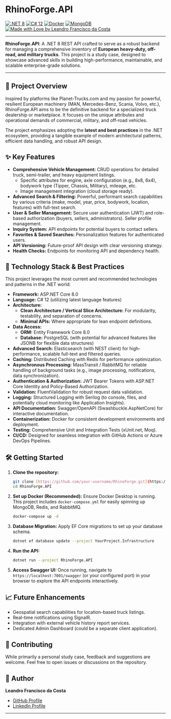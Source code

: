 # RhinoForge.API

[![.NET 8](https://img.shields.io/badge/.NET-8-blue.svg)](https://dotnet.microsoft.com/download/dotnet/8.0)
[![C# 12](https://img.shields.io/badge/C%23-12-purple.svg)](https://docs.microsoft.com/en-us/dotnet/csharp/whats-new/csharp-12)
[![Docker](https://img.shields.io/badge/Docker-2496ED?style=for-the-badge&logo=docker&logoColor=white)](https://www.docker.com/)
[![MongoDB](https://img.shields.io/badge/MongoDB-47A248?style=for-the-badge&logo=mongodb&logoColor=white)](https://www.mongodb.com/)
[![Made with Love by Leandro Francisco da Costa](https://img.shields.io/badge/Made%20with%20Love%20by-Leandro%20Francisco%20da%20Costa-ff69b4)](https://github.com/franciscostein) 

---

**RhinoForge.API**: A .NET 8 REST API crafted to serve as a robust backend for managing a comprehensive inventory of **European heavy-duty, off-road, and military trucks**. This project is a study case, designed to showcase advanced skills in building high-performance, maintainable, and scalable enterprise-grade solutions.

---

## 🎯 Project Overview

Inspired by platforms like Planet-Trucks.com and my passion for powerful, resilient European machinery (MAN, Mercedes-Benz, Scania, Volvo, etc.), RhinoForge.API aims to be the definitive backend for a specialized truck dealership or marketplace. It focuses on the unique attributes and operational demands of commercial, military, and off-road vehicles.

The project emphasizes adopting the **latest and best practices** in the .NET ecosystem, providing a tangible example of modern architectural patterns, efficient data handling, and robust API design.

## ✨ Key Features

* **Comprehensive Vehicle Management:** CRUD operations for detailed truck, semi-trailer, and heavy equipment listings.
    * Specific attributes for engine, axle configuration (e.g., 8x8, 6x4), bodywork type (Tipper, Chassis, Military), mileage, etc.
    * Image management integration (cloud storage ready).
* **Advanced Search & Filtering:** Powerful, performant search capabilities by various criteria (make, model, year, price, bodywork, location, features) with full-text search.
* **User & Seller Management:** Secure user authentication (JWT) and role-based authorization (buyers, sellers, administrators). Seller profile management.
* **Inquiry System:** API endpoints for potential buyers to contact sellers.
* **Favorites & Saved Searches:** Personalization features for authenticated users.
* **API Versioning:** Future-proof API design with clear versioning strategy.
* **Health Checks:** Endpoints for monitoring API and dependency health.

## 🚀 Technology Stack & Best Practices

This project leverages the most current and recommended technologies and patterns in the .NET world:

* **Framework:** ASP.NET Core 8.0
* **Language:** C# 12 (utilizing latest language features)
* **Architecture:**
    * **Clean Architecture / Vertical Slice Architecture:** For modularity, testability, and separation of concerns.
    * **Minimal APIs:** Where appropriate for lean endpoint definitions.
* **Data Access:**
    * **ORM:** Entity Framework Core 8.0
    * **Database:** PostgreSQL (with potential for advanced features like JSONB for flexible data structures)
* **Advanced Search:** Elasticsearch (with NEST client) for high-performance, scalable full-text and filtered queries.
* **Caching:** Distributed Caching with Redis for performance optimization.
* **Asynchronous Processing:** MassTransit / RabbitMQ for reliable handling of background tasks (e.g., image processing, notifications, data synchronization).
* **Authentication & Authorization:** JWT Bearer Tokens with ASP.NET Core Identity and Policy-Based Authorization.
* **Validation:** FluentValidation for robust request data validation.
* **Logging:** Structured Logging with Serilog (to console, files, and potentially cloud monitoring like Application Insights).
* **API Documentation:** Swagger/OpenAPI (Swashbuckle.AspNetCore) for interactive documentation.
* **Containerization:** Docker for consistent development environments and deployment.
* **Testing:** Comprehensive Unit and Integration Tests (xUnit.net, Moq).
* **CI/CD:** Designed for seamless integration with GitHub Actions or Azure DevOps Pipelines.

## 🛠️ Getting Started

1.  **Clone the repository:**
    ```bash
    git clone [https://github.com/your-username/RhinoForge.git](https://github.com/franciscostein/RhinoForge.git)
    cd RhinoForge.API
    ```
2.  **Set up Docker (Recommended):**
    Ensure Docker Desktop is running. This project includes `docker-compose.yml` for easily spinning up MongoDB, Redis, and RabbitMQ.
    ```bash
    docker-compose up -d
    ```
3.  **Database Migration:**
    Apply EF Core migrations to set up your database schema.
    ```bash
    dotnet ef database update --project YourProject.Infrastructure
    ```
4.  **Run the API:**
    ```bash
    dotnet run --project RhinoForge.API
    ```
5.  **Access Swagger UI:**
    Once running, navigate to `https://localhost:7001/swagger` (or your configured port) in your browser to explore the API endpoints interactively.

## 📈 Future Enhancements

* Geospatial search capabilities for location-based truck listings.
* Real-time notifications using SignalR.
* Integration with external vehicle history report services.
* Dedicated Admin Dashboard (could be a separate client application).

## 🤝 Contributing

While primarily a personal study case, feedback and suggestions are welcome. Feel free to open issues or discussions on the repository.

## 👤 Author

**Leandro Francisco da Costa**
* [GitHub Profile](https://github.com/franciscostein)
* [LinkedIn Profile](https://www.linkedin.com/in/leandrofdcosta)

---
